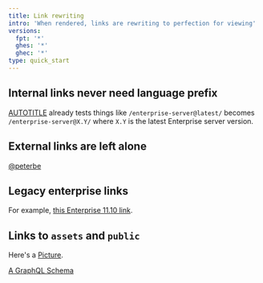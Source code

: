 ```yaml
---
title: Link rewriting
intro: 'When rendered, links are rewriting to perfection for viewing'
versions:
  fpt: '*'
  ghes: '*'
  ghec: '*'
type: quick_start
---
```


## Internal links never need language prefix

[AUTOTITLE](/get-started/foo/cross-version-linking) already tests things
like `/enterprise-server@latest/` becomes `/enterprise-server@X.Y/` where
`X.Y` is the latest Enterprise server version.

## External links are left alone

[@peterbe](https://github.com/peterbe)

## Legacy enterprise links

For example, [this Enterprise 11.10 link](/enterprise/11.10.340/admin/articles/upgrading-to-the-latest-release).

## Links to `assets` and `public`

Here's a [Picture](/assets/images/_fixtures/screenshot.png).

[A GraphQL Schema](/public/schema.docs.graphql)
